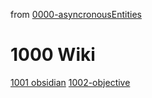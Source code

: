 from [0000-asyncronousEntities](../0000-asyncronousEntities.md)
# 1000 Wiki
[1001 obsidian](1001%20obsidian.md)
[1002-objective](1002-objective.md)